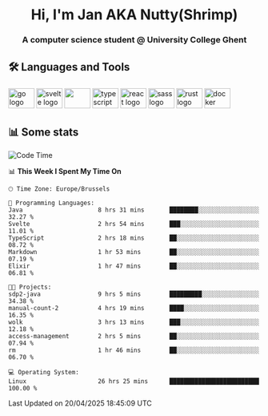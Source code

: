 <h1 align="center">Hi, I'm Jan AKA Nutty(Shrimp)</h1>
<h3 align="center">A computer science student @ University College Ghent</h3>

<h2 align="left">🛠️ Languages and Tools</h2>

###

<div align="left">
  <img src="https://cdn.jsdelivr.net/gh/devicons/devicon/icons/go/go-original.svg" height="40" width="52" alt="go logo"  />
  <img src="https://cdn.jsdelivr.net/gh/devicons/devicon@latest/icons/svelte/svelte-original.svg"  height="40" width="52" alt="svelte logo" />
  <img src="https://cdn.jsdelivr.net/gh/devicons/devicon@latest/icons/tailwindcss/tailwindcss-original.svg" height="40" width="52" />
  <img src="https://cdn.jsdelivr.net/gh/devicons/devicon/icons/typescript/typescript-original.svg" height="40" width="52" alt="typescript logo"  />
  <img src="https://cdn.jsdelivr.net/gh/devicons/devicon/icons/react/react-original.svg" height="40" width="52" alt="react logo"  />
  <img src="https://cdn.jsdelivr.net/gh/devicons/devicon/icons/sass/sass-original.svg" height="40" width="52" alt="sass logo"  />
  <img src="https://cdn.jsdelivr.net/gh/devicons/devicon@latest/icons/rust/rust-original.svg" height="40" width="52" alt="rust logo" />
  <img src="https://cdn.jsdelivr.net/gh/devicons/devicon/icons/docker/docker-original.svg" height="40" width="52" alt="docker logo"  />
</div>

<h2>📊 Some stats</h2>

<!--START_SECTION:waka-->
![Code Time](http://img.shields.io/badge/Code%20Time-5%2C845%20hrs-blue)

📊 **This Week I Spent My Time On** 

```text
🕑︎ Time Zone: Europe/Brussels

💬 Programming Languages: 
Java                     8 hrs 31 mins       ████████░░░░░░░░░░░░░░░░░   32.27 % 
Svelte                   2 hrs 54 mins       ███░░░░░░░░░░░░░░░░░░░░░░   11.01 % 
TypeScript               2 hrs 18 mins       ██░░░░░░░░░░░░░░░░░░░░░░░   08.72 % 
Markdown                 1 hr 53 mins        ██░░░░░░░░░░░░░░░░░░░░░░░   07.19 % 
Elixir                   1 hr 47 mins        ██░░░░░░░░░░░░░░░░░░░░░░░   06.81 % 

🐱‍💻 Projects: 
sdp2-java                9 hrs 5 mins        █████████░░░░░░░░░░░░░░░░   34.38 % 
manual-count-2           4 hrs 19 mins       ████░░░░░░░░░░░░░░░░░░░░░   16.35 % 
wolk                     3 hrs 13 mins       ███░░░░░░░░░░░░░░░░░░░░░░   12.18 % 
access-management        2 hrs 5 mins        ██░░░░░░░░░░░░░░░░░░░░░░░   07.94 % 
rm                       1 hr 46 mins        ██░░░░░░░░░░░░░░░░░░░░░░░   06.70 % 

💻 Operating System: 
Linux                    26 hrs 25 mins      █████████████████████████   100.00 % 
```


 Last Updated on 20/04/2025 18:45:09 UTC
<!--END_SECTION:waka-->
